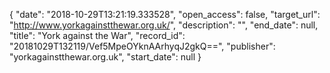 {
  "date": "2018-10-29T13:21:19.333528", 
  "open_access": false, 
  "target_url": "http://www.yorkagainstthewar.org.uk/", 
  "description": "", 
  "end_date": null, 
  "title": "York against the War", 
  "record_id": "20181029T132119/Vef5MpeOYknAArhyqJ2gkQ==", 
  "publisher": "yorkagainstthewar.org.uk", 
  "start_date": null
}

